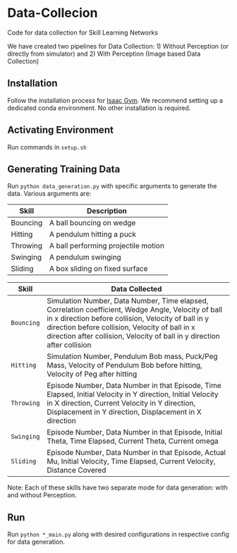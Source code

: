 # Data-Collecion
Code for data collection for Skill Learning Networks

We have created two pipelines for Data Collection: 1) Without Perception (or directly from simulator) and  2) With Perception (Image based Data Collection)

## Installation
Follow the installation process for [Isaac Gym](https://developer.nvidia.com/isaac-gym). We recommend setting up a dedicated conda environment. No other installation is required.

## Activating Environment
Run commands in `setup.sh`

## Generating Training Data
Run `python data_generation.py` with specific arguments to generate the data. Various arguments are:

| Skill | Description |
| --- | --- |
| Bouncing | A ball bouncing on wedge |
| Hitting  | A pendulum hitting a puck |
| Throwing | A ball performing projectile motion |
| Swinging | A pendulum swinging |
| Sliding | A box sliding on fixed surface |


| Skill | Data Collected |
| --- | --- |
| `Bouncing` | Simulation Number, Data Number, Time elapsed, Correlation coefficient, Wedge  Angle, Velocity of ball in x direction before collision, Velocity of ball in y direction before collision, Velocity of ball in x direction after collision, Velocity of ball in y direction after collision  |
| `Hitting`  | Simulation Number, Pendulum Bob mass, Puck/Peg Mass, Velocity of Pendulum Bob before hitting, Velocity of Peg after hitting|
| `Throwing` | Episode Number, Data Number in that Episode, Time Elapsed, Initial Velocity in Y direction, Initial Velocity in X direction, Current Velocity in Y direction, Displacement in Y direction, Displacement in X direction |
| `Swinging` | Episode Number, Data Number in that Episode, Initial Theta, Time Elapsed, Current Theta, Current omega |
| `Sliding` | Episode Number, Data Number in that Episode, Actual Mu, Initial Velocity, Time Elapsed, Current Velocity, Distance Covered |

Note: Each of these skills have two separate mode for data generation: with and without Perception.

## Run 
Run `python *_main.py` along with desired configurations in respective config for data generation.